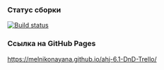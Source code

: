 ### Статус сборки

[![Build status](https://ci.appveyor.com/api/projects/status/4sf4lfn6mdakgvp3?svg=true)](https://ci.appveyor.com/project/melnikonayana/ahj-6-1-dnd-trello)

### Ссылка на GitHub Pages

https://melnikonayana.github.io/ahj-6.1-DnD-Trello/
